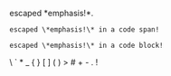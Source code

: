 escaped \*emphasis!\*.

`escaped \*emphasis!\* in a code span!`

    escaped \*emphasis!\* in a code block!

\\ \` \* \_ \{ \} \[ \] \( \) \> \# \+ \- \. \!